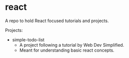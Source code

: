 # react
 A repo to hold React focused tutorials and projects.

Projects:
- simple-todo-list
    - A project following a tutorial by Web Dev Simplified.
    - Meant for understanding basic react concepts.